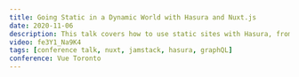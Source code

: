 ```yaml
---
title: Going Static in a Dynamic World with Hasura and Nuxt.js
date: 2020-11-06
description: This talk covers how to use static sites with Hasura, from setting up your endpoint, adding the query to Nuxt.js to display your data with Apollo and GraphQL, how to setup a hook so that it triggers a deploy of your site on content change as static sites need to be redeployed on content change.
video: fe3Y1_Na9K4
tags: [conference talk, nuxt, jamstack, hasura, graphQL]
conference: Vue Toronto
---
```

